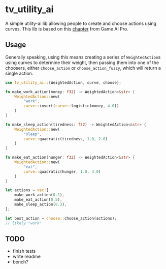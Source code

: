 # tv_utility_ai

A simple utility-ai lib allowing people to create and choose actions using curves. This lib is based on this [chapter](http://www.gameaipro.com/GameAIPro/GameAIPro_Chapter09_An_Introduction_to_Utility_Theory.pdf) from Game AI Pro. 

## Usage
Generally speaking, using this means creating a series of `WeightedAction`s using curves to determine their weight, then passing them into one of the choosers, either `choose_action` or `choose_action_fuzzy`, which will return a single action.

```rust
use tv_utility_ai::{WeightedAction, curve, choose};

fn make_work_action(money: f32) -> WeightedAction<&str> {
    WeightedAction::new(
        "work",
        curve::invert(curve::logistic(money, 4.0))
    )
}

fn make_sleep_action(tiredness: f32) -> WeightedAction<&str> {
    WeightedAction::new(
        "sleep",
        curve::quadratic(tiredness, 1.0, 2.0)
    )
}

fn make_eat_action(hunger: f32) -> WeightedAction<&str> {
    WeightedAction::new(
        "eat",
        curve::quadratic(hunger, 1.0, 3.0)
    )
}

let actions = vec![
    make_work_action(0.1),
    make_eat_action(0.5),
    make_sleep_action(0.3),
];

let best_action = choose::choose_action(actions);
// likely "work"

```

## TODO
- finish tests
- write readme
- bench?